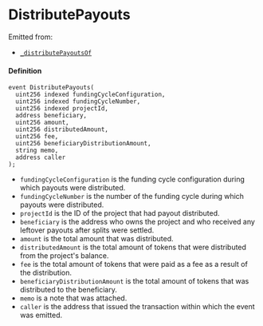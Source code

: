 # DistributePayouts

Emitted from:

* [`_distributePayoutsOf`](/dev/deprecated/v2/contracts/or-payment-terminals/or-abstract/jbpayoutredemptionpaymentterminal/write/-_distributepayoutsof.md)

#### Definition

```
event DistributePayouts(
  uint256 indexed fundingCycleConfiguration,
  uint256 indexed fundingCycleNumber,
  uint256 indexed projectId,
  address beneficiary,
  uint256 amount,
  uint256 distributedAmount,
  uint256 fee,
  uint256 beneficiaryDistributionAmount,
  string memo,
  address caller
);
```

* `fundingCycleConfiguration` is the funding cycle configuration during which payouts were distributed.
* `fundingCycleNumber` is the number of the funding cycle during which payouts were distributed.
* `projectId` is the ID of the project that had payout distributed.
* `beneficiary` is the address who owns the project and who received any leftover payouts after splits were settled.
* `amount` is the total amount that was distributed.
* `distributedAmount` is the total amount of tokens that were distributed from the project's balance.
* `fee` is the total amount of tokens that were paid as a fee as a result of the distribution.
* `beneficiaryDistributionAmount` is the total amount of tokens that was distributed to the beneficiary.
* `memo` is a note that was attached.
* `caller` is the address that issued the transaction within which the event was emitted.
